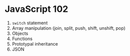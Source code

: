 # JavaScript 102

1. `switch` statement
1. Array manipulation (join, split, push, shift, unshift, pop)
1. Objects
1. Functions
1. Prototypal inheritance
1. JSON
